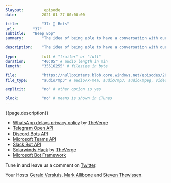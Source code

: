 ```yaml
---
ßlayout:         episode
date: 			2021-01-27 00:00:00

title: 			"37: 🤖 Bots"
url:        "37"
subtitle: 	"Beep Bop"
summary: 		"The idea of being able to have a conversation with our computing devices is nothing new. Going down memorylane to early IRC days all the way back to the present using AI to try and pass the Turing Test. In this episode we discuss our experiences, opinions and give our best Bot beep impression."

description: 	"The idea of being able to have a conversation with our computing devices is nothing new. Going down memorylane to early IRC days all the way back to the present using AI to try and pass the Turing Test. In this episode we discuss our experiences, opinions and give our best Bot beep impression."

type:			full # "trailer" or "full"
duration: 		"40:05" # audio length in min
length: 		"35516255" # filesize in byte

file: 			"https://nullpointers.blob.core.windows.net/episodes/20210127_Bots.mp3"
file_type: 		"audio/mp3" # audio/x-m4a, audio/mp3, audio/mpeg, video/quicktime, video/mp4, video/x-m4v, application/pdf, and document/x-epub

explicit: 		"no" # other option is yes

block: 			"no" # means is shown in iTunes
---
```


{{page.description}}

* [WhatsApp delays privacy policy](https://www.theverge.com/2021/1/15/22233257/whatsapp-privacy-policy-update-delayed-three-months) by [TheVerge](https://twitter.com/verge)
* [Telegram Open API](https://core.telegram.org/api)
* [Discord Bots API](https://discord.com/developers/docs/intro)
* [Microsoft Teams API](https://docs.microsoft.com/en-us/microsoftteams/platform/build-your-first-app/build-bot)
* [Slack Bot API](https://api.slack.com/bot-users)
* [Solarwinds Hack](https://www.theverge.com/2021/1/2/22210667/solarwinds-hack-worse-government-microsoft-cybersecurity) by [TheVerge](https://twitter.com/verge)
* [Microsoft Bot Framework](https://dev.botframework.com/)

Tune in and leave us a comment on [Twitter](https://twitter.com/nullpointersio).

Your Hosts [Gerald Versluis](https://twitter.com/jfversluis), [Mark Allibone](https://twitter.com/mallibone) and [Steven Thewissen](https://twitter.com/devnl).
